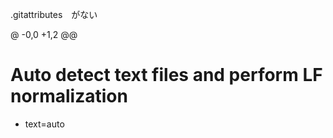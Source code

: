 .gitattributes　がない

@ -0,0 +1,2 @@
# Auto detect text files and perform LF normalization
* text=auto
